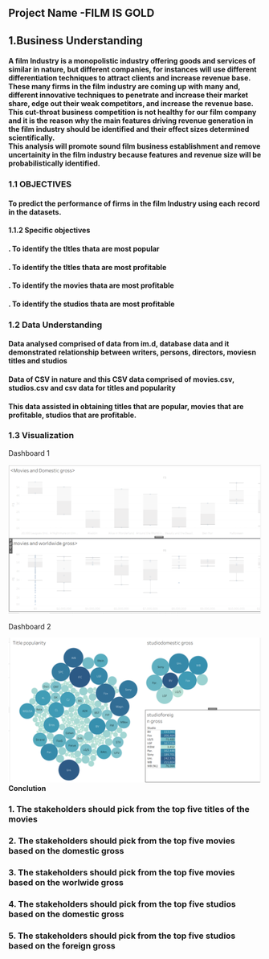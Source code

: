 <h2><b>Project Name -FILM IS GOLD</b></b></h2>
<h2> 1.Business Understanding</h2>
<h4> A film Industry is a monopolistic industry offering goods and services of similar in nature, but different companies, for instances will use different differentiation techniques to attract clients and increase revenue base. These many firms in the film industry are coming up with many and, different innovative techniques to penetrate and increase their market share, edge out their weak competitors, and increase the revenue base. This  cut-throat business competition is not healthy for our film company and it is the reason why the main features driving revenue generation in the film industry should be identified and their effect sizes determined scientifically.<br> This analysis will promote sound film business establishment and remove uncertainity in the film industry because features and revenue size will be probabilistically identified.</h4>
<h3> 1.1 OBJECTIVES </h3>
<h4> To predict the performance of firms in the film Industry using each record in the datasets.</h4>
<h4> 1.1.2 Specific objectives </h4>
<h4> . To identify the tltles thata are most popular </h4>
<h4> . To identify the tltles thata are most profitable</h4>
<h4> . To identify the movies thata are most profitable</h4>
<h4> . To identify the studios thata are most profitable </h4>
<h3>1.2 Data Understanding</h3>
<h4> Data analysed comprised of data from im.d, database data and it demonstrated relationship between writers, persons, directors, moviesn titles and studios</h4>
<h4> Data of CSV in nature and this CSV data comprised of movies.csv, studios.csv and csv data for titles and popularity</h4>
<h4> This data assisted in obtaining titles that are popular, movies that are profitable, studios that are profitable.</h4>
<h3><b>1.3 Visualization</b></h3>
<p>Dashboard 1</p>
<img src="FILES/bord.PNG">
<p>Dashboard 2</p>
<img src="FILES/bord2.PNG"

<h2><b>Conclution</b></h2>
<h3> 1. The stakeholders should pick from the top five titles of the movies</h3>
<h3> 2. The stakeholders should pick from the top five movies based on the domestic gross</h3>
<h3> 3. The stakeholders should pick from the top five movies based on the worlwide gross </h3>
<h3> 4. The stakeholders should pick from the top five studios based on the domestic gross</h3>
<h3> 5. The stakeholders should pick from the top five studios based on the foreign gross</h3>
